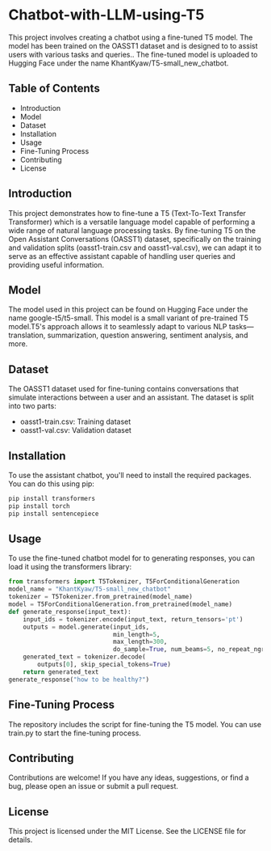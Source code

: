 # Chatbot-with-LLM-using-T5
This project involves creating a chatbot using a fine-tuned T5 model. The model has been trained on the OASST1 dataset and is designed to to assist users with various tasks and queries.. The fine-tuned model is uploaded to Hugging Face under the name KhantKyaw/T5-small_new_chatbot.

## Table of Contents

- Introduction
- Model 
- Dataset
- Installation
- Usage
- Fine-Tuning Process
- Contributing
- License

## Introduction
This project demonstrates how to fine-tune a T5 (Text-To-Text Transfer Transformer) which is a versatile language model capable of performing a wide range of natural language processing tasks. By fine-tuning T5 on the Open Assistant Conversations (OASST1) dataset, specifically on the training and validation splits (oasst1-train.csv and oasst1-val.csv), we can adapt it to serve as an effective assistant capable of handling user queries and providing useful information.

## Model 
The model used in this project can be found on Hugging Face under the name google-t5/t5-small. This model is a small variant of pre-trained T5 model.T5's approach allows it to seamlessly adapt to various NLP tasks—translation, summarization, question answering, sentiment analysis, and more.

## Dataset
The OASST1 dataset used for fine-tuning contains conversations that simulate interactions between a user and an assistant. The dataset is split into two parts:
- oasst1-train.csv: Training dataset
- oasst1-val.csv: Validation dataset
    
## Installation
To use the assistant chatbot, you'll need to install the required packages. You can do this using pip:

``` python
pip install transformers
pip install torch
pip install sentencepiece
```

## Usage
To use the fine-tuned chatbot model for to generating responses, you can load it using the transformers library:

```python
from transformers import T5Tokenizer, T5ForConditionalGeneration
model_name = "KhantKyaw/T5-small_new_chatbot"
tokenizer = T5Tokenizer.from_pretrained(model_name)
model = T5ForConditionalGeneration.from_pretrained(model_name)
def generate_response(input_text):
    input_ids = tokenizer.encode(input_text, return_tensors='pt')
    outputs = model.generate(input_ids,
                             min_length=5,
                             max_length=300,
                             do_sample=True, num_beams=5, no_repeat_ngram_size=2)
    generated_text = tokenizer.decode(
        outputs[0], skip_special_tokens=True)
    return generated_text
generate_response("how to be healthy?")
```
## Fine-Tuning Process
The repository includes the script for fine-tuning the T5 model. You can use train.py to start the fine-tuning process.

## Contributing
Contributions are welcome! If you have any ideas, suggestions, or find a bug, please open an issue or submit a pull request.

## License
This project is licensed under the MIT License. See the LICENSE file for details.
